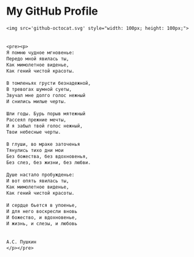 <html lang="en">
<head>
    <meta charset="UTF-8">
    <meta name="viewport" content="width=device-width, initial-scale=1.0">
    <title>GitHub Profile Header</title>
    <link rel="stylesheet" href="styles.css">
    <link rel="icon" href="github-icon-2.svg">
</head>
<body>

<div class="header">
    <h1>My GitHub Profile</h1>

    <img src='github-octocat.svg' style="width: 100px; height: 100px;">

    
    <pre><p>
    Я помню чудное мгновенье:
    Передо мной явилась ты,
    Как мимолетное виденье,
    Как гений чистой красоты.
    
    В томленьях грусти безнадежной,
    В тревогах шумной суеты,
    Звучал мне долго голос нежный
    И снились милые черты.
    
    Шли годы. Бурь порыв мятежный
    Рассеял прежние мечты,
    И я забыл твой голос нежный,
    Твои небесные черты.
    
    В глуши, во мраке заточенья
    Тянулись тихо дни мои
    Без божества, без вдохновенья,
    Без слез, без жизни, без любви.
    
    Душе настало пробужденье:
    И вот опять явилась ты,
    Как мимолетное виденье,
    Как гений чистой красоты.
    
    И сердце бьется в упоенье,
    И для него воскресли вновь
    И божество, и вдохновенье,
    И жизнь, и слезы, и любовь


    А.С. Пушкин
    </p></pre>
    
</div>

</body>
</html>
